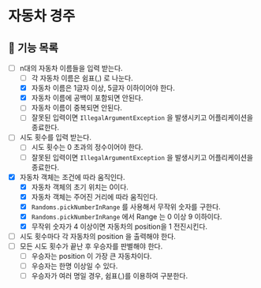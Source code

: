 # 자동차 경주

## 🎯 기능 목록

- [ ] n대의 자동차 이름들을 입력 받는다.
    - [ ] 각 자동차 이름은 쉼표(,) 로 나눈다.
    - [X] 자동차 이름은 1글자 이상, 5글자 이하이어야 한다.
    - [X] 자동차 이름에 공백이 포함되면 안된다.
    - [ ] 자동차 이름이 중복되면 안된다.
    - [ ] 잘못된 입력이면 `IllegalArgumentException` 을 발생시키고 어플리케이션을 종료한다.
- [ ] 시도 횟수를 입력 받는다.
    - [ ] 시도 횟수는 0 초과의 정수이어야 한다.
    - [ ] 잘못된 입력이면 `IllegalArgumentException` 을 발생시키고 어플리케이션을 종료한다.
- [X] 자동차 객체는 조건에 따라 움직인다.
    - [X] 자동차 객체의 초기 위치는 0이다.
    - [X] 자동차 객체는 주어진 거리에 따라 움직인다.
    - [X] `Randoms.pickNumberInRange` 를 사용해서 무작위 숫자를 구한다.
    - [X] `Randoms.pickNumberInRange` 에서 Range 는 0 이상 9 이하이다.
    - [X] 무작위 숫자가 4 이상이면 자동차의 position을 1 전진시킨다.
- [ ] 시도 횟수마다 각 자동차의 position 을 출력해야 한다.
- [ ] 모든 시도 횟수가 끝난 후 우승자를 판별해야 한다.
    - [ ] 우승자는 position 이 가장 큰 자동차이다.
    - [ ] 우승자는 한명 이상일 수 있다.
    - [ ] 우승자가 여러 명일 경우, 쉼표(,)를 이용하여 구분한다. 